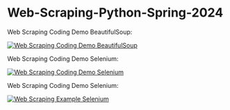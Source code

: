 # Web-Scraping-Python-Spring-2024
Web Scraping Coding Demo BeautifulSoup:

[![Web Scraping Coding Demo BeautifulSoup](https://colab.research.google.com/assets/colab-badge.svg)](https://colab.research.google.com/drive/1FM2lQlVqkq8t1gu9paKacfcnLIfAHZKV?ouid=117340435050962348521&usp=drive_link)

Web Scraping Coding Demo Selenium:

[![Web Scraping Coding Demo Selenium](https://colab.research.google.com/assets/colab-badge.svg)](https://colab.research.google.com/drive/1u46hzYInfiy9ZaT2NuJfdlnhDuGQaEBF?usp=drive_link)

Web Scraping Coding Demo Selenium:

[![Web Scraping Example Selenium](https://colab.research.google.com/assets/colab-badge.svg)](https://colab.research.google.com/drive/12DPw4907fWRwKi21Lsarx6L4GMO3HPyQ?usp=sharing)
